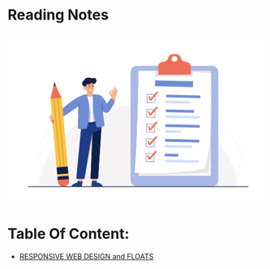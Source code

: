 # Reading Notes

![images](images/Checklist.jpg)
# Table Of Content:

- [RESPONSIVE WEB DESIGN and FLOATS](class-01)
